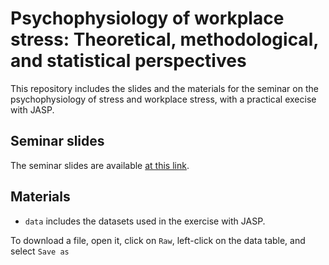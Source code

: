 # Psychophysiology of workplace stress: Theoretical, methodological, and statistical perspectives

This repository includes the slides and the materials for the seminar on the psychophysiology of stress and workplace stress, with a practical execise with JASP.

## Seminar slides
The seminar slides are available [at this link](https://luca-menghini.github.io/PsyPhy-workplaceStress/psyphyWorkStress.pdf).

## Materials
- `data` includes the datasets used in the exercise with JASP. 

To download a file, open it, click on `Raw`, left-click on the data table, and select `Save as`
